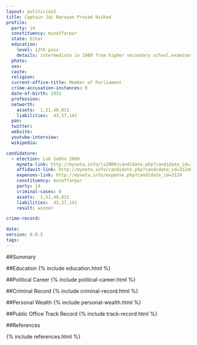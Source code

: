 ```yaml
---
layout: politician2
title: Captain Jai Narayan Prasad Nishad
profile: 
  party: jd
  constituency: muzaffarpur
  state: bihar
  education: 
    level: 12th pass
    details: intermediate in 1960 from higher secondary school,examination board,bhopal
  photo: 
  sex: 
  caste: 
  religion: 
  current-office-title: Member of Parliament
  crime-accusation-instances: 0
  date-of-birth: 1932
  profession: 
  networth: 
    assets:  1,51,48,831
    liabilities:  43,37,141
  pan: 
  twitter: 
  website: 
  youtube-interview: 
  wikipedia: 

candidature: 
  - election: Lok Sabha 2009
    myneta-link: http://myneta.info/ls2009/candidate.php?candidate_id=3124
    affidavit-link: http://myneta.info/candidate.php?candidate_id=3124&scan=original
    expenses-link: http://myneta.info/expense.php?candidate_id=3124
    constituency: muzaffarpur 
    party: jd
    criminal-cases: 0
    assets:  1,51,48,831
    liabilities:  43,37,141
    result: winner 

crime-record: 

date: 
version: 0.0.5
tags: 
---
```

##Summary


##Education
{% include education.html %}


##Political Career
{% include political-career.html %}


##Criminal Record
{% include criminal-record.html %}


##Personal Wealth
{% include personal-wealth.html %}


##Public Office Track Record
{% include track-record.html %}


##References


{% include references.html %}